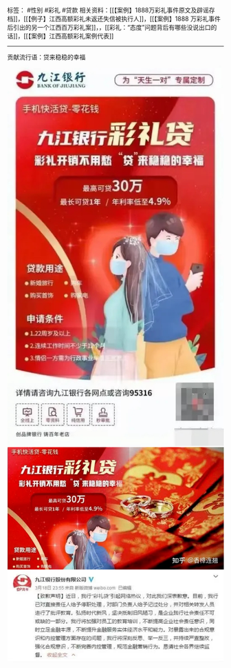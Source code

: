 标签： #性别 #彩礼 #贷款
相关资料：[[【案例】1888万彩礼事件原文及辟谣存档]]，[[【例子】江西高额彩礼未返还失信被执行人]]，[[【案例】1888 万彩礼事件后引出的另一个江西百万彩礼案]]，，[[彩礼：“态度”问题背后有哪些没说出口的话]]，[[【案例】江西高额彩礼案例代表]]
***
贡献流行语：贷来稳稳的幸福
[![mmexport1673599783030.jpg](https://raw.githubusercontent.com/bluntvoice/mypic/main/mmexport1673599783030.jpg)](https://raw.githubusercontent.com/bluntvoice/mypic/main/mmexport1673599783030.jpg)
[![1673466578982.jpeg](https://raw.githubusercontent.com/bluntvoice/mypic/main/1673466578982.jpeg)](https://raw.githubusercontent.com/bluntvoice/mypic/main/1673466578982.jpeg)
[![mmexport1673599791163.jpg](https://raw.githubusercontent.com/bluntvoice/mypic/main/mmexport1673599791163.jpg)](https://raw.githubusercontent.com/bluntvoice/mypic/main/mmexport1673599791163.jpg)